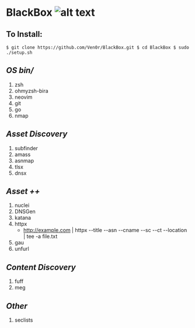 # **BlackBox** ![alt text](https://emoji.gg/assets/emoji/6084_hackerman.png "Hackerman")
## To Install:
`
$ git clone https://github.com/Ven0r/BlackBox.git
$ cd BlackBox
$ sudo ./setup.sh
`  
## *OS bin/* 
1. zsh  
2. ohmyzsh-bira  
3. neovim  
4. git  
5. go  
6. nmap  
 
## *Asset Discovery*
1. subfinder
2. amass
3. asnmap
4. tlsx
5. dnsx


## *Asset ++*
1. nuclei
2. DNSGen
3. katana
4. httpx  
    - http://example.com | httpx --title --asn --cname --sc --ct --location | tee -a file.txt
5. gau
6. unfurl

## *Content Discovery*
1. fuff
2. meg

## *Other*
1. seclists
